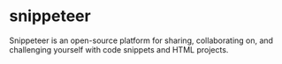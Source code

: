 # snippeteer
Snippeteer is an open-source platform for sharing, collaborating on, and challenging yourself with code snippets and HTML projects. 
